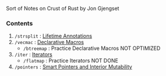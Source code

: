 Sort of Notes on Crust of Rust by Jon Gjengset

### Contents

1. `/strsplit` : [Lifetime Annotations](https://youtu.be/rAl-9HwD858)
2. `/vecmac` : [Declarative Macros](https://youtu.be/q6paRBbLgNw)
    - `/btreemap` : Practice Declarative Macros NOT OPTIMIZED
3. `/iter` : [Iterators](https://youtu.be/yozQ9C69pNs)
    - `/flatmap` : Practice Iterators NOT DONE
4. `/pointers` : [Smart Pointers and Interior Mutability](https://youtu.be/8O0Nt9qY_vo)